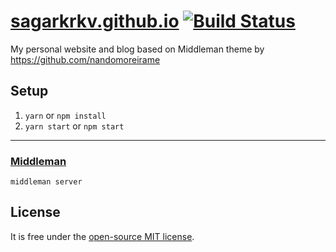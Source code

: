 # [sagarkrkv.github.io](http://sagarkrkv.github.io/) [![Build Status](https://travis-ci.org/nandomoreirame/nandomoreirame.github.io.svg?branch=source)](https://travis-ci.org/nandomoreirame/nandomoreirame.github.io)



My personal website and blog based on Middleman theme by https://github.com/nandomoreirame


## Setup ##

1. `yarn` or `npm install`
2. `yarn start` or `npm start`

---

### [Middleman](https://middlemanapp.com/) ###

```
middleman server
```

## License ##

It is free under the [open-source MIT license](/LICENSE).
